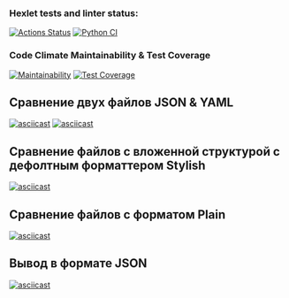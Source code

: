 ### Hexlet tests and linter status:
[![Actions Status](https://github.com/thiSSSnake/python-project-50/actions/workflows/hexlet-check.yml/badge.svg)](https://github.com/thiSSSnake/python-project-50/actions)
[![Python CI](https://github.com/thiSSSnake/python-project-50/actions/workflows/pyci.yml/badge.svg)](https://github.com/thiSSSnake/python-project-50/actions/workflows/pyci.yml)
### Code Climate Maintainability & Test Coverage
[![Maintainability](https://api.codeclimate.com/v1/badges/2e3c62065e752efd6119/maintainability)](https://codeclimate.com/github/thiSSSnake/python-project-50/maintainability)
[![Test Coverage](https://api.codeclimate.com/v1/badges/2e3c62065e752efd6119/test_coverage)](https://codeclimate.com/github/thiSSSnake/python-project-50/test_coverage)
## Сравнение двух файлов JSON & YAML
[![asciicast](https://asciinema.org/a/gTRzpeyDwemKQJz2OjAy9zFVE.svg)](https://asciinema.org/a/gTRzpeyDwemKQJz2OjAy9zFVE)
[![asciicast](https://asciinema.org/a/jX85gVlhiItxSUQexc6z5BX0u.svg)](https://asciinema.org/a/jX85gVlhiItxSUQexc6z5BX0u)
## Сравнение файлов с вложенной структурой с дефолтным форматтером Stylish
[![asciicast](https://asciinema.org/a/0XwyzSi3n7E0myrWHh0bmItom.svg)](https://asciinema.org/a/0XwyzSi3n7E0myrWHh0bmItom)
## Сравнение файлов с форматом Plain
[![asciicast](https://asciinema.org/a/cfN8jk2L8mN3806yaSVAxa78c.svg)](https://asciinema.org/a/cfN8jk2L8mN3806yaSVAxa78c)
## Вывод в формате JSON
[![asciicast](https://asciinema.org/a/dFtNf9gIfOnaPRK0Sm6S59MKM.svg)](https://asciinema.org/a/dFtNf9gIfOnaPRK0Sm6S59MKM)